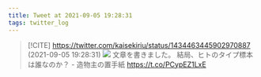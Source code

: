 ```yaml
---
title: Tweet at 2021-09-05 19:28:31
tags: twitter_log
---
```


> [!CITE] https://twitter.com/kaisekiriu/status/1434463445902970887 (2021-09-05 19:28:31)
> ![](https://twitter.com/kaisekiriu/status/1434463445902970887)
> 文章を書きました。
> 結局、ヒトのタイプ標本は誰なのか？ - 造物主の置手紙
> https://t.co/PCypEZ1LxE
